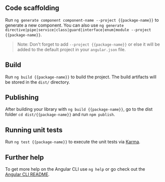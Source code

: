 ## Code scaffolding

Run `ng generate component component-name --project {{package-name}}` to generate a new component. You can also use `ng generate directive|pipe|service|class|guard|interface|enum|module --project {{package-name}}`.
> Note: Don't forget to add `--project {{package-name}}` or else it will be added to the default project in your `angular.json` file. 

## Build

Run `ng build {{package-name}}` to build the project. The build artifacts will be stored in the `dist/` directory.

## Publishing

After building your library with `ng build {{package-name}}`, go to the dist folder `cd dist/{{package-name}}` and run `npm publish`.

## Running unit tests

Run `ng test {{package-name}}` to execute the unit tests via [Karma](https://karma-runner.github.io).

## Further help

To get more help on the Angular CLI use `ng help` or go check out the [Angular CLI README](https://github.com/angular/angular-cli/blob/master/README.md).
